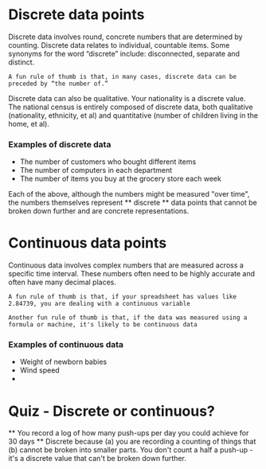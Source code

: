 # Discrete data points
Discrete data involves round, concrete numbers that are determined by counting. Discrete data relates to individual, countable items.
Some synonyms for the word “discrete” include: disconnected, separate and distinct. 

`A fun rule of thumb is that, in many cases, discrete data can be preceded by “the number of.”`

Discrete data can also be qualitative. Your nationality is a discrete value. The national census is entirely composed of discrete data, both qualitative (nationality, ethnicity, et al) and quantitative (number of children living in the home, et al). 

### Examples of discrete data
* The number of customers who bought different items
* The number of computers in each department
* The number of items you buy at the grocery store each week

Each of the above, although the numbers might be measured "over time", the numbers themselves represent ** discrete ** data points that cannot be broken down further and are concrete representations. 

# Continuous data points
Continuous data involves complex numbers that are measured across a specific time interval. 
These numbers often need to be highly accurate and often have many decimal places. 

`A fun rule of thumb is that, if your spreadsheet has values like 2.84739, you are dealing with a continuous variable`

`Another fun rule of thumb is that, if the data was measured using a formula or machine, it's likely to be continuous data`

### Examples of continuous data
* Weight of newborn babies
* Wind speed 
* 

# Quiz - Discrete or continuous?
** You record a log of how many push-ups per day you could achieve for 30 days **
Discrete because (a) you are recording a counting of things that (b) cannot be broken into smaller parts. You don't count a half a push-up - it's a discrete value that can't be broken down further.  
